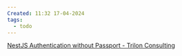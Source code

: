 ```yaml
---
Created: 11:32 17-04-2024
tags:
  - todo
---
```


[NestJS Authentication without Passport - Trilon Consulting](https://trilon.io/blog/nestjs-authentication-without-passport)

